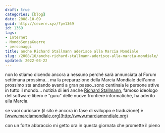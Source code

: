 ```yaml
---
draft: true
categories: [blog]
date: 2008-10-09
guid: http://cecere.xyz/?p=1369
id: 1369
tags:
- internet
- MondoSenzaGuerre
- personaggi
title: anche Richard Stallmann aderisce alla Marcia Mondiale
slug: /2008/10/anche-richard-stallmann-aderisce-alla-marcia-mondiale/
updated: 2022-03-22
---
```


non lo stiamo dicendo ancora a nessuno perché sarà annunciata al Forum settimana prossima… ma la preparazione della Marcia Mondiale dell'anno prossimo sta andando avanti a gran passo..sono centinaia le persone attive in tutto il mondo… notizia di ieri anche [Richard Stallmann](http://it.wikipedia.org/wiki/Richard_Stallman), famoso ideologo del software libero e "guru" delle nuove frontiere informatiche, ha aderito alla Marcia.

se vuoi curiosare (il sito è ancora in fase di sviluppo e traduzione) è [www.marciamondiale.org](http://www.marciamondiale.org)

con un forte abbraccio mi getto ora in questa giornata che promette il pieno